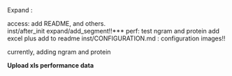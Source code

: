 
Expand :


access: add README, and others.  
inst/after_init
expand/add_segment!!***
perf: test ngram and protein  add excel plus add to readme
inst/CONFIGURATION.md : configuration images!!

currently, adding ngram and protein

**Upload xls performance data**
